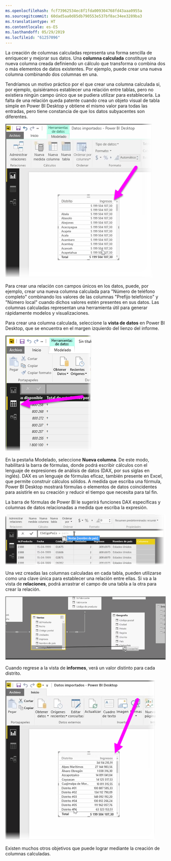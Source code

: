 ```yaml
---
ms.openlocfilehash: fcf73962534ec8f1fda009304768fd43aaa0955a
ms.sourcegitcommit: 60dad5aa0d85db790553e537bf8ac34ee3289ba3
ms.translationtype: HT
ms.contentlocale: es-ES
ms.lasthandoff: 05/29/2019
ms.locfileid: "61257096"
---
```

La creación de columnas calculadas representa una forma sencilla de enriquecer y mejorar sus datos. Una **columna calculada** constituye una nueva columna creada definiendo un cálculo que transforma o combina dos o más elementos de datos existentes. Por ejemplo, puede crear una nueva columna combinando dos columnas en una.

Tendríamos un motivo práctico por el que crear una columna calculada si, por ejemplo, quisiéramos establecer una relación entre tablas, pero no existiera ningún campo único que se pudiera utilizar para establecerla. La falta de una relación queda patente cuando crea un objeto visual de tabla simple en Power BI Desktop y obtiene el mismo valor para todas las entradas, pero tiene constancia de que los datos subyacentes son diferentes.

![](media/2-3-create-calculated-columns/2-3_1.png)

Para crear una relación con campos únicos en los datos, puede, por ejemplo, crear una nueva columna calculada para "Número de teléfono completo" combinando los valores de las columnas "Prefijo telefónico" y "Número local" cuando dichos valores estén presentes en sus datos. Las columnas calculadas representan una herramienta útil para generar rápidamente modelos y visualizaciones.

Para crear una columna calculada, seleccione la **vista de datos** en Power BI Desktop, que se encuentra en el margen izquierdo del lienzo del informe.

![](media/2-3-create-calculated-columns/2-3_2.png)

En la pestaña Modelado, seleccione **Nueva columna**. De este modo, habilitará la barra de fórmulas, donde podrá escribir cálculos con el lenguaje de expresiones de análisis de datos (DAX, por sus siglas en inglés). DAX es un lenguaje de fórmulas eficaz, también presente en Excel, que permite construir cálculos sólidos. A medida que escriba una fórmula, Power BI Desktop mostrará fórmulas o elementos de datos coincidentes para asistirle en su creación y reducir el tiempo que necesita para tal fin.

La barra de fórmulas de Power BI le sugerirá funciones DAX específicas y columnas de datos relacionadas a medida que escriba la expresión.

![](media/2-3-create-calculated-columns/2-3_3.png)

Una vez creadas las columnas calculadas en cada tabla, pueden utilizarse como una clave única para establecer una relación entre ellas. Si va a la vista de **relaciones**, podrá arrastrar el campo de una tabla a la otra para crear la relación.

![](media/2-3-create-calculated-columns/2-3_4.png)

Cuando regrese a la vista de **informes**, verá un valor distinto para cada distrito.

![](media/2-3-create-calculated-columns/2-3_5.png)

Existen muchos otros objetivos que puede lograr mediante la creación de columnas calculadas.

